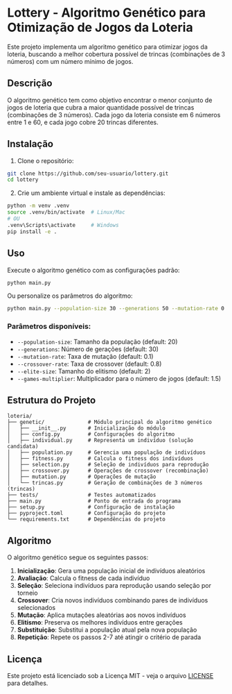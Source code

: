 # Lottery - Algoritmo Genético para Otimização de Jogos da Loteria

Este projeto implementa um algoritmo genético para otimizar jogos da loteria, buscando a melhor cobertura possível de trincas (combinações de 3 números) com um número mínimo de jogos.

## Descrição

O algoritmo genético tem como objetivo encontrar o menor conjunto de jogos de loteria que cubra a maior quantidade possível de trincas (combinações de 3 números). Cada jogo da loteria consiste em 6 números entre 1 e 60, e cada jogo cobre 20 trincas diferentes.

## Instalação

1. Clone o repositório:
```bash
git clone https://github.com/seu-usuario/lottery.git
cd lottery
```

2. Crie um ambiente virtual e instale as dependências:
```bash
python -m venv .venv
source .venv/bin/activate  # Linux/Mac
# OU
.venv\Scripts\activate     # Windows
pip install -e .
```

## Uso

Execute o algoritmo genético com as configurações padrão:
```bash
python main.py
```

Ou personalize os parâmetros do algoritmo:
```bash
python main.py --population-size 30 --generations 50 --mutation-rate 0.15 --elite-size 3
```

### Parâmetros disponíveis:

- `--population-size`: Tamanho da população (default: 20)
- `--generations`: Número de gerações (default: 30)
- `--mutation-rate`: Taxa de mutação (default: 0.1)
- `--crossover-rate`: Taxa de crossover (default: 0.8)
- `--elite-size`: Tamanho do elitismo (default: 2)
- `--games-multiplier`: Multiplicador para o número de jogos (default: 1.5)

## Estrutura do Projeto

```
loteria/
├── genetic/              # Módulo principal do algoritmo genético
│   ├── __init__.py       # Inicialização do módulo
│   ├── config.py         # Configurações do algoritmo
│   ├── individual.py     # Representa um indivíduo (solução candidata)
│   ├── population.py     # Gerencia uma população de indivíduos
│   ├── fitness.py        # Calcula o fitness dos indivíduos
│   ├── selection.py      # Seleção de indivíduos para reprodução
│   ├── crossover.py      # Operações de crossover (recombinação)
│   ├── mutation.py       # Operações de mutação
│   └── trincas.py        # Geração de combinações de 3 números (trincas)
├── tests/                # Testes automatizados
├── main.py               # Ponto de entrada do programa
├── setup.py              # Configuração de instalação
├── pyproject.toml        # Configuração do projeto
└── requirements.txt      # Dependências do projeto
```

## Algoritmo

O algoritmo genético segue os seguintes passos:

1. **Inicialização**: Gera uma população inicial de indivíduos aleatórios
2. **Avaliação**: Calcula o fitness de cada indivíduo
3. **Seleção**: Seleciona indivíduos para reprodução usando seleção por torneio
4. **Crossover**: Cria novos indivíduos combinando pares de indivíduos selecionados
5. **Mutação**: Aplica mutações aleatórias aos novos indivíduos
6. **Elitismo**: Preserva os melhores indivíduos entre gerações
7. **Substituição**: Substitui a população atual pela nova população
8. **Repetição**: Repete os passos 2-7 até atingir o critério de parada

## Licença

Este projeto está licenciado sob a Licença MIT - veja o arquivo [LICENSE](LICENSE) para detalhes. 
